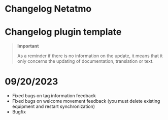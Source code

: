 # Changelog Netatmo

# Changelog plugin template

>**Important**
>
>As a reminder if there is no information on the update, it means that it only concerns the updating of documentation, translation or text.

# 09/20/2023

- Fixed bugs on tag information feedback
- Fixed bugs on welcome movement feedback (you must delete existing equipment and restart synchronization)
- Bugfix
